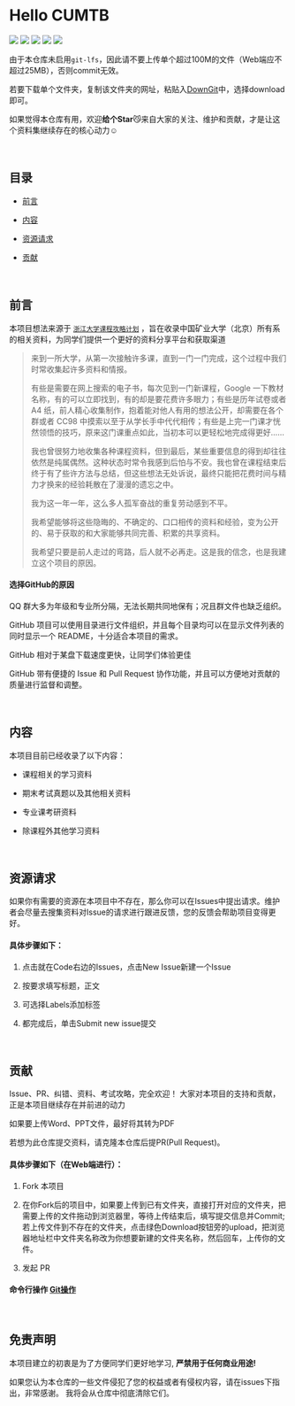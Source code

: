 # Hello CUMTB

[![](https://img.shields.io/github/watchers/Alexiosvon/Hello_CUMTB.svg?style=flat)](https://github.com/Alexiosvon/Hello_CUMTB/watchers)
[![](https://img.shields.io/github/stars/Alexiosvon/Hello_CUMTB.svg?style=flat)](https://github.com/Alexiosvon/Hello_CUMTB/stargazers)
[![](https://img.shields.io/github/forks/Alexiosvon/Hello_CUMTB.svg?style=flat)](https://github.com/Alexiosvon/Hello_CUMTB/network/members)
[![](https://img.shields.io/github/issues-pr-closed-raw/Alexiosvon/Hello_CUMTB.svg?style=flat)](https://github.com/Alexiosvon/Hello_CUMTB/issues)
![](https://img.shields.io/github/repo-size/Alexiosvon/Hello_CUMTB.svg?style=flat)

由于本仓库未启用`git-lfs`，因此请不要上传单个超过100M的文件（Web端应不超过25MB），否则commit无效。

若要下载单个文件夹，复制该文件夹的网址，粘贴入[DownGit](https://minhaskamal.github.io/DownGit/#/home)中，选择download即可。

如果觉得本仓库有用，欢迎**给个Star**😼来自大家的关注、维护和贡献，才是让这个资料集继续存在的核心动力☺️

&nbsp;

## 目录

- [前言](#前言)

- [内容](#内容)

- [资源请求](#资源请求)

- [贡献](#贡献)

&nbsp;

## 前言

本项目想法来源于 [`浙江大学课程攻略计划`](https://github.com/QSCTech/zju-icicles) ，旨在收录中国矿业大学（北京）所有系的相关资料，为同学们提供一个更好的资料分享平台和获取渠道

> 来到一所大学，从第一次接触许多课，直到一门一门完成，这个过程中我们时常收集起许多资料和情报。
>
>有些是需要在网上搜索的电子书，每次见到一门新课程，Google 一下教材名称，有的可以立即找到，有的却是要花费许多眼力；有些是历年试卷或者 A4 纸，前人精心收集制作，抱着能对他人有用的想法公开，却需要在各个群或者 CC98 中摸索以至于从学长手中代代相传；有些是上完一门课才恍然领悟的技巧，原来这门课重点如此，当初本可以更轻松地完成得更好……
>
>我也曾很努力地收集各种课程资料，但到最后，某些重要信息的得到却往往依然是纯属偶然。这种状态时常令我感到后怕与不安。我也曾在课程结束后终于有了些许方法与总结，但这些想法无处诉说，最终只能把花费时间与精力才换来的经验耗散在了漫漫的遗忘之中。
>
>我为这一年一年，这么多人孤军奋战的重复劳动感到不平。
>
>我希望能够将这些隐晦的、不确定的、口口相传的资料和经验，变为公开的、易于获取的和大家能够共同完善、积累的共享资料。
>
>我希望只要是前人走过的弯路，后人就不必再走。这是我的信念，也是我建立这个项目的原因。

#### 选择GitHub的原因

  QQ 群大多为年级和专业所分隔，无法长期共同地保有；况且群文件也缺乏组织。
  
  GitHub 项目可以使用目录进行文件组织，并且每个目录均可以在显示文件列表的同时显示一个 README，十分适合本项目的需求。
  
  GitHub 相对于某盘下载速度更快，让同学们体验更佳
  
  GitHub 带有便捷的 Issue 和 Pull Request 协作功能，并且可以方便地对贡献的质量进行监督和调整。
  
&nbsp;

## 内容

本项目目前已经收录了以下内容：

- 课程相关的学习资料

- 期末考试真题以及其他相关资料

- 专业课考研资料

- 除课程外其他学习资料

&nbsp;

## 资源请求

如果你有需要的资源在本项目中不存在，那么你可以在Issues中提出请求。维护者会尽量去搜集资料对Issue的请求进行跟进反馈，您的反馈会帮助项目变得更好。

#### 具体步骤如下：

1. 点击就在Code右边的Issues，点击New Issue新建一个Issue

2. 按要求填写标题，正文

3. 可选择Labels添加标签

4. 都完成后，单击Submit new issue提交

&nbsp;

## 贡献

Issue、PR、纠错、资料、考试攻略，完全欢迎！
大家对本项目的支持和贡献，正是本项目继续存在并前进的动力

如果要上传Word、PPT文件，最好将其转为PDF

若想为此仓库提交资料，请克隆本仓库后提PR(Pull Request)。

#### 具体步骤如下（在Web端进行）：

1. Fork 本项目 

2. 在你Fork后的项目中，如果要上传到已有文件夹，直接打开对应的文件夹，把需要上传的文件拖动到浏览器里，等待上传结束后，填写提交信息并Commit;若上传文件到不存在的文件夹，点击绿色Download按钮旁的upload，把浏览器地址栏中文件夹名称改为你想要新建的文件夹名称，然后回车，上传你的文件。 

3. 发起 PR 

#### 命令行操作 [Git操作](https://github.com/Alexiosvon/Hello_CUMTB/tree/master/%E5%85%B6%E4%BB%96%E5%AD%A6%E4%B9%A0%E8%B5%84%E6%96%99/Git)

&nbsp;

## 免责声明

本项目建立的初衷是为了方便同学们更好地学习, **严禁用于任何商业用途!**

如果您认为本仓库的一些文件侵犯了您的权益或者有侵权内容，请在issues下指出，非常感谢。 我将会从仓库中彻底清除它们。

